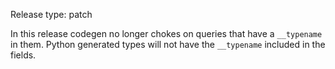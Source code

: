 Release type: patch

In this release codegen no longer chokes on queries that have a `__typename` in them.
Python generated types will not have the `__typename` included in the fields.
